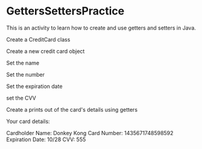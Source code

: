 # GettersSettersPractice

<p>This is an activity to learn how to create and use getters and setters in Java.</p>

<p>Create a CreditCard class</p>
<p> Create a new credit card object </p>
<p> Set the name </p>
<p> Set the number </p>
<p> Set the expiration date </p>
<p> set the CVV </p>
<p> Create a prints out of the card's details using getters </p>
<p> Your card details: </p>
<p> Cardholder Name:  Donkey Kong
Card Number: 1435671748598592
Expiration Date: 10/28
CVV: 555 </p>
